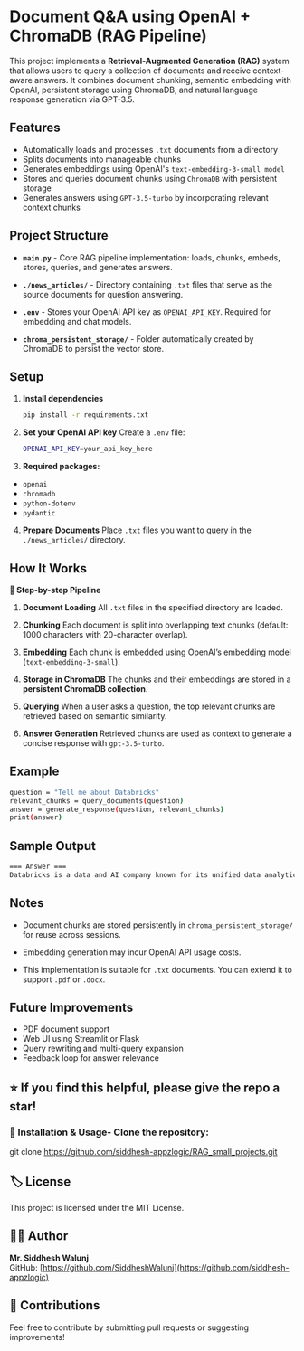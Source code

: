 # Document Q&A using OpenAI + ChromaDB (RAG Pipeline)

This project implements a **Retrieval-Augmented Generation (RAG)** system that allows users to query a collection of documents and receive context-aware answers. It combines document chunking, semantic embedding with OpenAI, persistent storage using ChromaDB, and natural language response generation via GPT-3.5.

## Features

- Automatically loads and processes `.txt` documents from a directory
- Splits documents into manageable chunks
- Generates embeddings using OpenAI's `text-embedding-3-small model`
- Stores and queries document chunks using `ChromaDB` with persistent storage
- Generates answers using `GPT-3.5-turbo` by incorporating relevant context chunks

## Project Structure

- **`main.py`** - Core RAG pipeline implementation: loads, chunks, embeds, stores, queries, and generates answers.

- **`./news_articles/`** - Directory containing `.txt` files that serve as the source documents for question answering.

- **`.env`** - Stores your OpenAI API key as `OPENAI_API_KEY`. Required for embedding and chat models.

- **`chroma_persistent_storage/`** - Folder automatically created by ChromaDB to persist the vector store.

## Setup

1. **Install dependencies**
   ```bash
   pip install -r requirements.txt
   ```

2. **Set your OpenAI API key**
Create a `.env` file:
   
   ```bash
   OPENAI_API_KEY=your_api_key_here
   ```

3. **Required packages:**
- `openai`
- `chromadb`
- `python-dotenv`
- `pydantic`


4. **Prepare Documents**
Place `.txt` files you want to query in the `./news_articles/` directory.

## How It Works
**🔸 Step-by-step Pipeline** 

1. **Document Loading**
All `.txt` files in the specified directory are loaded.

2. **Chunking**
Each document is split into overlapping text chunks (default: 1000 characters with 20-character overlap).

3. **Embedding**
Each chunk is embedded using OpenAI’s embedding model (`text-embedding-3-small`).

4. **Storage in ChromaDB**
The chunks and their embeddings are stored in a **persistent ChromaDB collection**.

5. **Querying**
When a user asks a question, the top relevant chunks are retrieved based on semantic similarity.

6. **Answer Generation**
Retrieved chunks are used as context to generate a concise response with `gpt-3.5-turbo`.

## Example
```bash
question = "Tell me about Databricks"
relevant_chunks = query_documents(question)
answer = generate_response(question, relevant_chunks)
print(answer)
```

## Sample Output
```bash
=== Answer ===
Databricks is a data and AI company known for its unified data analytics platform built on Apache Spark. It enables data engineering, collaborative data science, and machine learning at scale. The platform is used across industries for real-time data processing and predictive analytics.
```

## Notes
- Document chunks are stored persistently in `chroma_persistent_storage/` for reuse across sessions.

- Embedding generation may incur OpenAI API usage costs.

- This implementation is suitable for `.txt` documents. You can extend it to support `.pdf` or `.docx`.

## Future Improvements
- PDF document support
- Web UI using Streamlit or Flask
- Query rewriting and multi-query expansion
- Feedback loop for answer relevance

## ⭐️ If you find this helpful, please give the repo a star!


### 🔧 Installation & Usage- Clone the repository:
git clone https://github.com/siddhesh-appzlogic/RAG_small_projects.git

## 🏷️ License
This project is licensed under the MIT License.

## 🧑‍💻 Author

**Mr. Siddhesh Walunj**  
GitHub: [https://github.com/SiddheshWalunj](https://github.com/siddhesh-appzlogic)

## 🤝 Contributions
Feel free to contribute by submitting pull requests or suggesting improvements!